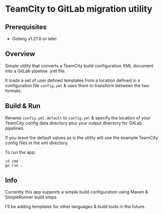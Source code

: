 # TeamCity to GitLab migration utility

## Prerequisites
* Golang v1.21.6 or later

## Overview
Simple utility that converts a TeamCity build configuration XML document into a GitLab pipeline .yml file.

It loads a set of user defined templates from a location defined in a configuration file `config.yml` & uses them to transform between the two formats.
## Build & Run
 Rename `config.yml.default` to `config.yml` & specify the location of your TeamCity config data directory plus your output directory for GitLab pipelines.

 If you leave the default values as is the utility will use the example TeamCity config files in the xml directory.

To run the app:


````
cd cmd
go run .
````

## Info
Currently this app supports a simple build configuration using Maven & SimpleRunner build steps. 

I'll be adding templates for other languages & build tools in the future.
